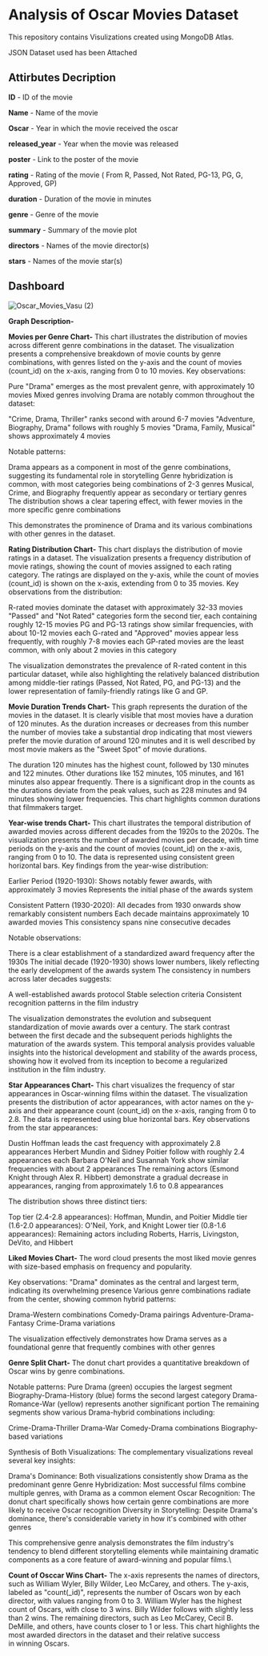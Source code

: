 # Analysis of Oscar Movies Dataset

This repository contains Visulizations created using MongoDB Atlas.

JSON Dataset used has been Attached

## Attirbutes Decription

**ID** - ID of the movie

**Name** - Name of the movie

**Oscar** - Year in which the movie received the oscar

**released_year** - Year when the movie was released

**poster** - Link to the poster of the movie

**rating** - Rating of the movie ( From R, Passed, Not Rated, PG-13, PG, G, Approved, GP)

**duration** - Duration of the movie in minutes

**genre** - Genre of the movie

**summary** - Summary of the movie plot

**directors** - Names of the movie director(s)

**stars** - Names of the movie star(s)

## Dashboard

![Oscar_Movies_Vasu (2)](https://github.com/user-attachments/assets/da4982a0-04ca-4412-bc51-28a2746261ad)


**Graph Description-**

**Movies per Genre Chart-** This chart illustrates the distribution of movies across different genre combinations in the dataset.
The visualization presents a comprehensive breakdown of movie counts by genre combinations, with genres listed on the y-axis and the count of movies (count_id) on the x-axis, ranging from 0 to 10 movies.
Key observations:

Pure "Drama" emerges as the most prevalent genre, with approximately 10 movies
Mixed genres involving Drama are notably common throughout the dataset:

"Crime, Drama, Thriller" ranks second with around 6-7 movies
"Adventure, Biography, Drama" follows with roughly 5 movies
"Drama, Family, Musical" shows approximately 4 movies

Notable patterns:

Drama appears as a component in most of the genre combinations, suggesting its fundamental role in storytelling
Genre hybridization is common, with most categories being combinations of 2-3 genres
Musical, Crime, and Biography frequently appear as secondary or tertiary genres
The distribution shows a clear tapering effect, with fewer movies in the more specific genre combinations

This demonstrates the prominence of Drama and its various combinations with other genres in the dataset.

**Rating Distribution Chart-** This chart displays the distribution of movie ratings in a dataset.
The visualization presents a frequency distribution of movie ratings, showing the count of movies assigned to each rating category. The ratings are displayed on the y-axis, while the count of movies (count_id) is shown on the x-axis, extending from 0 to 35 movies.
Key observations from the distribution:

R-rated movies dominate the dataset with approximately 32-33 movies
"Passed" and "Not Rated" categories form the second tier, each containing roughly 12-15 movies
PG and PG-13 ratings show similar frequencies, with about 10-12 movies each
G-rated and "Approved" movies appear less frequently, with roughly 7-8 movies each
GP-rated movies are the least common, with only about 2 movies in this category

The visualization demonstrates the prevalence of R-rated content in this particular dataset, while also highlighting the relatively balanced distribution among middle-tier ratings (Passed, Not Rated, PG, and PG-13) and the lower representation of family-friendly ratings like G and GP.

**Movie Duration Trends Chart-** This graph represents the duration of the movies in the dataset. It is clearly visible that most movies have a duration of 120 minutes. As the duration increases or decreases from this number the number of movies take a substantial drop indicating that most viewers prefer the movie duration of around 120 minutes and it is well described by most movie makers as the "Sweet Spot" of movie durations.

The duration 120 minutes has the highest count, followed by 130 minutes and 122 minutes.
Other durations like 152 minutes, 105 minutes, and 161 minutes also appear frequently.
There is a significant drop in the counts as the durations deviate from the peak values, such as 228 minutes and 94 minutes showing lower frequencies.
This chart highlights common durations that filmmakers target.

**Year-wise trends Chart-** This chart illustrates the temporal distribution of awarded movies across different decades from the 1920s to the 2020s.
The visualization presents the number of awarded movies per decade, with time periods on the y-axis and the count of movies (count_id) on the x-axis, ranging from 0 to 10. The data is represented using consistent green horizontal bars.
Key findings from the year-wise distribution:

Earlier Period (1920-1930):
Shows notably fewer awards, with approximately 3 movies
Represents the initial phase of the awards system

Consistent Pattern (1930-2020):
All decades from 1930 onwards show remarkably consistent numbers
Each decade maintains approximately 10 awarded movies
This consistency spans nine consecutive decades

Notable observations:

There is a clear establishment of a standardized award frequency after the 1930s
The initial decade (1920-1930) shows lower numbers, likely reflecting the early development of the awards system
The consistency in numbers across later decades suggests:

A well-established awards protocol
Stable selection criteria
Consistent recognition patterns in the film industry

The visualization demonstrates the evolution and subsequent standardization of movie awards over a century. The stark contrast between the first decade and the subsequent periods highlights the maturation of the awards system.
This temporal analysis provides valuable insights into the historical development and stability of the awards process, showing how it evolved from its inception to become a regularized institution in the film industry.

**Star Appearances Chart-** This chart visualizes the frequency of star appearances in Oscar-winning films within the dataset.
The visualization presents the distribution of actor appearances, with actor names on the y-axis and their appearance count (count_id) on the x-axis, ranging from 0 to 2.8. The data is represented using blue horizontal bars.
Key observations from the star appearances:

Dustin Hoffman leads the cast frequency with approximately 2.8 appearances
Herbert Mundin and Sidney Poitier follow with roughly 2.4 appearances each
Barbara O'Neil and Susannah York show similar frequencies with about 2 appearances
The remaining actors (Esmond Knight through Alex R. Hibbert) demonstrate a gradual decrease in appearances, ranging from approximately 1.6 to 0.8 appearances

The distribution shows three distinct tiers:

Top tier (2.4-2.8 appearances): Hoffman, Mundin, and Poitier
Middle tier (1.6-2.0 appearances): O'Neil, York, and Knight
Lower tier (0.8-1.6 appearances): Remaining actors including Roberts, Harris, Livingston, DeVito, and Hibbert

**Liked Movies Chart-** The word cloud presents the most liked movie genres with size-based emphasis on frequency and popularity. 

Key observations:
"Drama" dominates as the central and largest term, indicating its overwhelming presence
Various genre combinations radiate from the center, showing common hybrid patterns:

Drama-Western combinations
Comedy-Drama pairings
Adventure-Drama-Fantasy
Crime-Drama variations

The visualization effectively demonstrates how Drama serves as a foundational genre that frequently combines with other genres

**Genre Split Chart-** The donut chart provides a quantitative breakdown of Oscar wins by genre combinations. 

Notable patterns:
Pure Drama (green) occupies the largest segment
Biography-Drama-History (blue) forms the second largest category
Drama-Romance-War (yellow) represents another significant portion
The remaining segments show various Drama-hybrid combinations including:

Crime-Drama-Thriller
Drama-War
Comedy-Drama combinations
Biography-based variations

Synthesis of Both Visualizations:
The complementary visualizations reveal several key insights:

Drama's Dominance: Both visualizations consistently show Drama as the predominant genre
Genre Hybridization: Most successful films combine multiple genres, with Drama as a common element
Oscar Recognition: The donut chart specifically shows how certain genre combinations are more likely to receive Oscar recognition
Diversity in Storytelling: Despite Drama's dominance, there's considerable variety in how it's combined with other genres

This comprehensive genre analysis demonstrates the film industry's tendency to blend different storytelling elements while maintaining dramatic components as a core feature of award-winning and popular films.\

**Count of Osccar Wins Chart-** The x-axis represents the names of directors, such as William Wyler, Billy Wilder, Leo McCarey, and others.
The y-axis, labeled as "count(_id)", represents the number of Oscars won by each director, with values ranging from 0 to 3.
William Wyler has the highest count of Oscars, with close to 3 wins.
Billy Wilder follows with slightly less than 2 wins.
The remaining directors, such as Leo McCarey, Cecil B. DeMille, and others, have counts closer to 1 or less.
This chart highlights the most awarded directors in the dataset and their relative success in winning Oscars.
